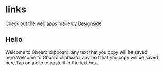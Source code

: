 # links
Check out the web apps made by Designside

## Hello

Welcome to Gboard clipboard, any text that you copy will be saved here.Welcome to Gboard clipboard, any text that you copy will be saved here.Tap on a clip to paste it in the text box.